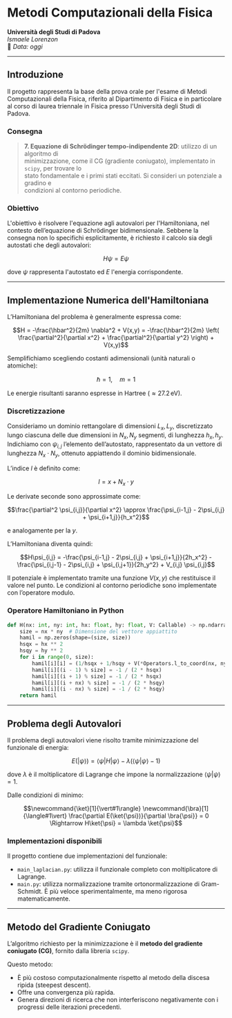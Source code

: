 # Metodi Computazionali della Fisica  
**Università degli Studi di Padova**  
*Ismaele Lorenzon*  
📅 _Data: oggi_

---

## Introduzione

Il progetto rappresenta la base della prova orale per l'esame di Metodi Computazionali della Fisica, riferito al Dipartimento di Fisica e in particolare al corso di laurea triennale in Fisica presso l'Università degli Studi di Padova.

### Consegna

> **7. Equazione di Schrödinger tempo-indipendente 2D**: utilizzo di un algoritmo di  
> minimizzazione, come il CG (gradiente coniugato), implementato in `scipy`, per trovare lo  
> stato fondamentale e i primi stati eccitati. Si consideri un potenziale a gradino e  
> condizioni al contorno periodiche.

### Obiettivo

L'obiettivo è risolvere l'equazione agli autovalori per l'Hamiltoniana, nel contesto dell’equazione di Schrödinger bidimensionale. Sebbene la consegna non lo specifichi esplicitamente, è richiesto il calcolo sia degli autostati che degli autovalori:

```math
H\psi = E\psi
```

dove $\psi$ rappresenta l'autostato ed $E$ l'energia corrispondente.

---

## Implementazione Numerica dell'Hamiltoniana

L’Hamiltoniana del problema è generalmente espressa come:

```math
H = -\frac{\hbar^2}{2m} \nabla^2 + V(x,y) = -\frac{\hbar^2}{2m} \left( \frac{\partial^2}{\partial x^2} + \frac{\partial^2}{\partial y^2} \right) + V(x,y)
```

Semplifichiamo scegliendo costanti adimensionali (unità naturali o atomiche):

```math
\hbar = 1, \quad m = 1
```

Le energie risultanti saranno espresse in Hartree ($\approx 27.2\,\text{eV}$).

### Discretizzazione

Consideriamo un dominio rettangolare di dimensioni $L_x, L_y$, discretizzato lungo ciascuna delle due dimensioni in $N_x, N_y$ segmenti, di lunghezza $h_x, h_y$. Indichiamo con $\psi_{i,j}$ l’elemento dell’autostato, rappresentato da un vettore di lunghezza $N_x \cdot N_y$, ottenuto appiattendo il dominio bidimensionale.

L’indice $l$ è definito come:

```math
l = x + N_x \cdot y
```

Le derivate seconde sono approssimate come:

```math
\frac{\partial^2 \psi_{i,j}}{\partial x^2} \approx \frac{\psi_{i-1,j} - 2\psi_{i,j} + \psi_{i+1,j}}{h_x^2}
```

e analogamente per la $y$.

L’Hamiltoniana diventa quindi:

```math
H\psi_{i,j} = -\frac{\psi_{i-1,j} - 2\psi_{i,j} + \psi_{i+1,j}}{2h_x^2}
             - \frac{\psi_{i,j-1} - 2\psi_{i,j} + \psi_{i,j+1}}{2h_y^2}
             + V_{i,j} \psi_{i,j}
```

Il potenziale è implementato tramite una funzione $V(x, y)$ che restituisce il valore nel punto. Le condizioni al contorno periodiche sono implementate con l’operatore modulo.

### Operatore Hamiltoniano in Python

```python
def H(nx: int, ny: int, hx: float, hy: float, V: Callable) -> np.ndarray:
    size = nx * ny  # Dimensione del vettore appiattito
    hamil = np.zeros(shape=(size, size))
    hsqx = hx ** 2
    hsqy = hy ** 2
    for i in range(0, size):
        hamil[i][i] = (1/hsqx + 1/hsqy + V(*Operators.l_to_coord(nx, ny, i), hx, hy))
        hamil[i][(i - 1) % size] = -1 / (2 * hsqx)
        hamil[i][(i + 1) % size] = -1 / (2 * hsqx)
        hamil[i][(i + nx) % size] = -1 / (2 * hsqy)
        hamil[i][(i - nx) % size] = -1 / (2 * hsqy)
    return hamil
```

---

## Problema degli Autovalori

Il problema degli autovalori viene risolto tramite minimizzazione del funzionale di energia:

```math
\newcommand{\ket}[1]{\vert#1\rangle}
\newcommand{\bra}[1]{\langle#1\vert}
E(\ket{\psi}) = \bra{\psi} H \ket{\psi} - \lambda(\langle \psi|\psi \rangle - 1)
```

dove $\lambda$ è il moltiplicatore di Lagrange che impone la normalizzazione $\langle \psi | \psi \rangle = 1$.

Dalle condizioni di minimo:

```math
\newcommand{\ket}[1]{\vert#1\rangle}
\newcommand{\bra}[1]{\langle#1\vert}
\frac{\partial E(\ket{\psi})}{\partial \bra{\psi}} = 0 \Rightarrow H\ket{\psi} = \lambda \ket{\psi}
```

### Implementazioni disponibili

Il progetto contiene due implementazioni del funzionale:

- `main_laplacian.py`: utilizza il funzionale completo con moltiplicatore di Lagrange.
- `main.py`: utilizza normalizzazione tramite ortonormalizzazione di Gram-Schmidt. È più veloce sperimentalmente, ma meno rigorosa matematicamente.

---

## Metodo del Gradiente Coniugato

L’algoritmo richiesto per la minimizzazione è il **metodo del gradiente coniugato (CG)**, fornito dalla libreria `scipy`.

Questo metodo:

- È più costoso computazionalmente rispetto al metodo della discesa ripida (steepest descent).
- Offre una convergenza più rapida.
- Genera direzioni di ricerca che non interferiscono negativamente con i progressi delle iterazioni precedenti.
